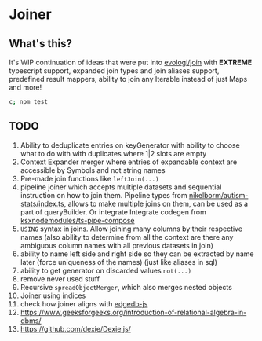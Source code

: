 # Joiner

## What's this?

It's WIP continuation of ideas that were put into
[evologi/join](https://github.com/evologi/join) with **EXTREME** typescript
support, expanded join types and join aliases support, predefined result
mappers, ability to join any Iterable instead of just Maps and more!

```bash
c; npm test
```

## TODO

1. Ability to deduplicate entries on keyGenerator with ability to choose what to do with with duplicates where 1|2 slots are empty
2. Context Expander merger where entries of expandable context are accessible by Symbols and not string names
3. Pre-made join functions like `leftJoin(...)`
4. pipeline joiner which accepts multiple datasets and sequential instruction on how to join them. Pipeline types from [nikelborm/autism-stats/index.ts](https://github.com/nikelborm/autism-stats/blob/main/index.ts), allows to make multiple joins on them, can be used as a part of queryBuilder. Or integrate Integrate codegen from [ksxnodemodules/ts-pipe-compose](https://github.com/ksxnodemodules/ts-pipe-compose)
5. `USING` syntax in joins. Allow joining many columns by their respective names (also ability to determine from all the context are there any ambiguous column names with all previous datasets in join)
6. ability to name left side and right side so they can be extracted by name later (force uniqueness of the names) (just like aliases in sql)
7. ability to get generator on discarded values `not(...)`
8. remove never used stuff
9. Recursive `spreadObjectMerger`, which also merges nested objects
10. Joiner using indices
11. check how joiner aligns with [edgedb-js](https://github.com/edgedb/edgedb-js)
12. https://www.geeksforgeeks.org/introduction-of-relational-algebra-in-dbms/
13. https://github.com/dexie/Dexie.js/
